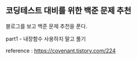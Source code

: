 ## 코딩테스트 대비를 위한 백준 문제 추천

블로그를 보고 백준 문제 추천을 푼다.

part1 - 내장함수 사용하지 말고 풀기


reference : https://covenant.tistory.com/224